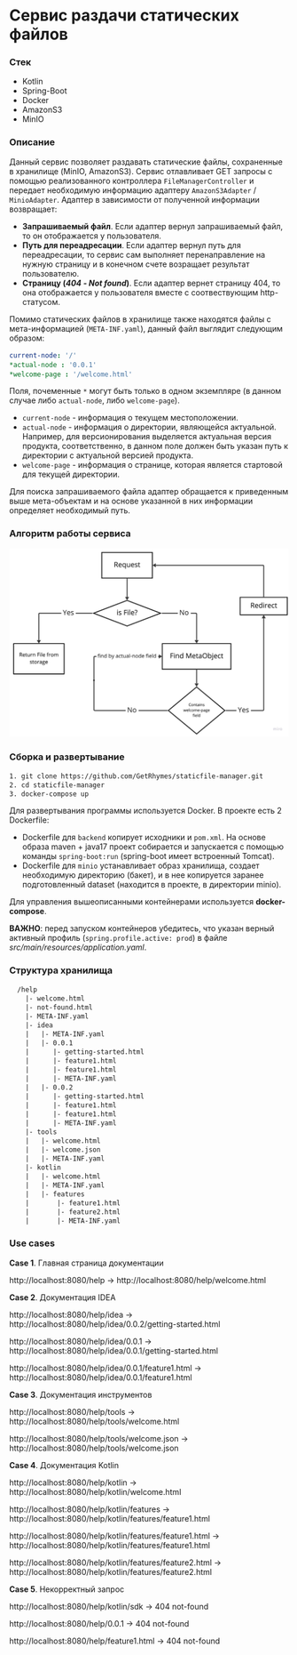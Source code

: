 # Сервис раздачи статических файлов

### Стек

- Kotlin
- Spring-Boot
- Docker
- AmazonS3
- MinIO

### Описание

Данный сервис позволяет раздавать статические файлы, сохраненные в хранилище (MinIO, AmazonS3). Сервис отлавливает GET
запросы с помощью реализованного контроллера `FileManagerController` и передает необходимую информацию
адаптеру `AmazonS3Adapter` / `MinioAdapter`. Адаптер в зависимости от полученной информации возвращает:

- **Запрашиваемый файл**. Если адаптер вернул запрашиваемый файл, то он отображается у пользователя.
- **Путь для переадресации**. Если адаптер вернул путь для переадресации, то сервис сам выполняет перенаправление на
  нужную страницу и в конечном счете возращает результат пользователю.
- **Страницу (*404 - Not found*)**. Если адаптер вернет страницу 404, то она отображается у пользователя вместе с
  соотвествующим http-статусом.

Помимо статических файлов в хранилище также находятся файлы с мета-информацией (`META-INF.yaml`), данный файл выглядит
следующим образом:

```yaml
current-node: '/'
*actual-node : '0.0.1'
*welcome-page : '/welcome.html'
```

Поля, почеменные `*` могут быть только в одном экземпляре (в данном случае либо `actual-node`, либо `welcome-page`).

- `current-node` - информация о текущем местоположении.
- `actual-node` - информация о директории, являющейся актуальной. Например, для версионирования выделяется актуальная
  версия продукта, соответственно, в данном поле должен быть указан путь к директории с актуальной версией продукта.
- `welcome-page` - информация о странице, которая является стартовой для текущей директории.

Для поиска запрашиваемого файла адаптер обращается к приведенным выше мета-объектам и на основе указанной в них
информации определяет необходимый путь.

### Алгоритм работы сервиса

![](https://raw.githubusercontent.com/GetRhymes/staticfile-manager/master/readme-images/alg.jpg)

### Сборка и развертывание

```
1. git clone https://github.com/GetRhymes/staticfile-manager.git
2. cd staticfile-manager
3. docker-compose up
```

Для развертывания программы используется Docker. В проекте есть 2 Dockerfile:

- Dockerfile для `backend` копирует исходники и `pom.xml`. На основе образа maven + java17 проект собирается и
  запускается с
  помощью команды `spring-boot:run` (spring-boot имеет встроенный Tomcat).
- Dockerfile для `minio` устанавливает образ хранилища, создает необходимую директорию (бакет), и в нее копируется
  заранее
  подготовленный dataset (находится в проекте, в директории minio).

Для управления вышеописанными контейнерами используется **docker-compose**.

**ВАЖНО**: перед запуском контейнеров убедитесь, что указан верный активный профиль (`spring.profile.active: prod`) в
файле
*src/main/resources/application.yaml*.

### Структура хранилища

```
  /help
    |- welcome.html
    |- not-found.html
    |- META-INF.yaml
    |- idea
    |   |- META-INF.yaml
    |   |- 0.0.1
    |      |- getting-started.html
    |      |- feature1.html
    |      |- feature1.html
    |      |- META-INF.yaml
    |   |- 0.0.2
    |      |- getting-started.html
    |      |- feature1.html
    |      |- feature1.html
    |      |- META-INF.yaml
    |- tools
    |   |- welcome.html
    |   |- welcome.json
    |   |- META-INF.yaml
    |- kotlin
    |   |- welcome.html
    |   |- META-INF.yaml
    |   |- features
    |       |- feature1.html
    |       |- feature2.html
    |       |- META-INF.yaml
```

### Use cases

**Case 1**. Главная страница документации

http://localhost:8080/help → http://localhost:8080/help/welcome.html

**Case 2**. Документация IDEA

http://localhost:8080/help/idea → http://localhost:8080/help/idea/0.0.2/getting-started.html

http://localhost:8080/help/idea/0.0.1 → http://localhost:8080/help/idea/0.0.1/getting-started.html

http://localhost:8080/help/idea/0.0.1/feature1.html → http://localhost:8080/help/idea/0.0.1/feature1.html

**Case 3**. Документация инструментов

http://localhost:8080/help/tools → http://localhost:8080/help/tools/welcome.html

http://localhost:8080/help/tools/welcome.json → http://localhost:8080/help/tools/welcome.json

**Case 4**. Документация Kotlin

http://localhost:8080/help/kotlin → http://localhost:8080/help/kotlin/welcome.html

http://localhost:8080/help/kotlin/features → http://localhost:8080/help/kotlin/features/feature1.html

http://localhost:8080/help/kotlin/features/feature1.html → http://localhost:8080/help/kotlin/features/feature1.html

http://localhost:8080/help/kotlin/features/feature2.html → http://localhost:8080/help/kotlin/features/feature2.html

**Case 5**. Некорректный запрос

http://localhost:8080/help/kotlin/sdk → 404 not-found

http://localhost:8080/help/0.0.1 → 404 not-found

http://localhost:8080/help/feature1.html → 404 not-found
